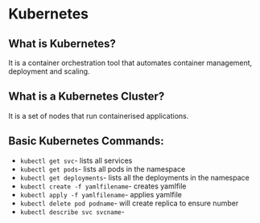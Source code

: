 # Kubernetes

## What is Kubernetes?

It is a container orchestration tool that automates container management, deployment and scaling. 

## What is a Kubernetes Cluster?

It is a set of nodes that run containerised applications.

## Basic Kubernetes Commands:

- `kubectl get svc`- lists all services
- `kubectl get pods`- lists all pods in the namespace
- `kubectl get deployments`- lists all the deployments in the namespace
- `kubectl create -f yamlfilename`- creates yamlfile
- `kubectl apply -f yamlfilename`- applies yamlfile
- `kubectl delete pod podname`- will create replica to ensure number
- `kubectl describe svc svcname`- 